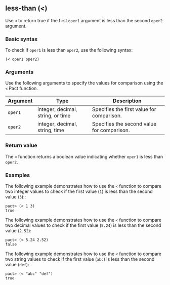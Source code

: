 ## less-than (<)

Use `<` to return true if the first `oper1` argument is less than the second `oper2` argument.

### Basic syntax

To check if `oper1` is less than `oper2`, use the following syntax:

```pact
(< oper1 oper2)
```

### Arguments

Use the following arguments to specify the values for comparison using the `<` Pact function.

| Argument | Type | Description |
| --- | --- | --- |
| `oper1` | integer, decimal, string, or time | Specifies the first value for comparison. |
| `oper2` | integer, decimal, string, time | Specifies the second value for comparison. |

### Return value

The `<` function returns a boolean value indicating whether `oper1` is less than `oper2`.

### Examples

The following example demonstrates how to use the `<` function to compare two integer values to check if the first value (`1`) is less than the second value (`3`)::

```pact
pact> (< 1 3)
true
```

The following example demonstrates how to use the `<` function to compare two decimal values to check if the first value (`5.24`) is less than the second value (`2.52`):

```pact
pact> (< 5.24 2.52)
false
```

The following example demonstrates how to use the `<` function to compare two string values to check if the first value (`abc`) is less than the second value (`def`):

```pact
pact> (< "abc" "def")
true
```
